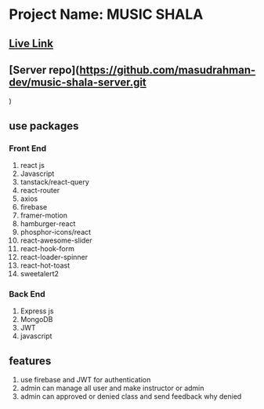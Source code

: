 # Project Name: MUSIC SHALA

## [Live Link](https://summer-camp-client-side.web.app/)
## [Server repo](https://github.com/masudrahman-dev/music-shala-server.git
)

## use packages

### Front End

1. react js
2. Javascript
3. tanstack/react-query
4. react-router
5. axios
6. firebase
7. framer-motion
8. hamburger-react
9. phosphor-icons/react
10. react-awesome-slider
11. react-hook-form
12. react-loader-spinner
13. react-hot-toast
14. sweetalert2

### Back End

1. Express js
2. MongoDB
3. JWT
4. javascript

## features

1. use firebase and JWT for authentication
2. admin can manage all user and make instructor or admin
3. admin can approved or denied class and send feedback why denied
